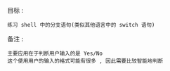 目标 : 
```
练习 shell 中的分支语句(类似其他语言中的 switch 语句)
```
备注 : 
```
主要应用在于判断用户输入的是 Yes/No
这个使用用户的输入的格式可能有很多 , 因此需要比较智能地判断
```

